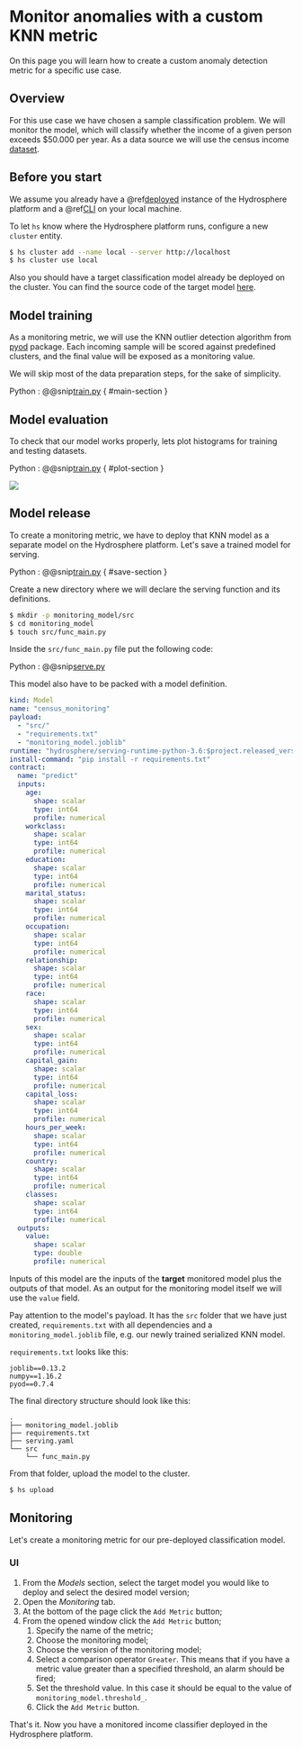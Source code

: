 # Monitor anomalies with a custom KNN metric

On this page you will learn how to create a custom anomaly detection metric for a specific use case.

## Overview

For this use case we have chosen a sample classification problem. We will monitor the model, which will classify whether the income of a given person exceeds $50.000 per year. As a data source we will use the census income [dataset](https://archive.ics.uci.edu/ml/datasets/census+income).

## Before you start

We assume you already have a @ref[deployed](../platform/) instance of the Hydrosphere platform and a @ref[CLI](../platform/cli.md) on your local machine.

To let `hs` know where the Hydrosphere platform runs, configure a new `cluster` entity.

```bash
$ hs cluster add --name local --server http://localhost
$ hs cluster use local
```

Also you should have a target classification model already be deployed on the cluster. You can find the source code of the target model [here](https://github.com/Hydrospheredata/hydro-serving-example/tree/master/examples/adult).

## Model training

As a monitoring metric, we will use the KNN outlier detection algorithm from [pyod](https://github.com/yzhao062/pyod) package. Each incoming sample will be scored against predefined clusters, and the final value will be exposed as a monitoring value.

We will skip most of the data preparation steps, for the sake of simplicity.

Python : @@snip[train.py](https://github.com/Hydrospheredata/hydro-serving/tree/54b7457851ad9de078cd092f083b8492dea6edca/docs/tutorials/monitoring/snippets/knn_anomaly_detection/train.py) { \#main-section }

## Model evaluation

To check that our model works properly, lets plot histograms for training and testing datasets.

Python : @@snip[train.py](https://github.com/Hydrospheredata/hydro-serving/tree/54b7457851ad9de078cd092f083b8492dea6edca/docs/tutorials/monitoring/snippets/knn_anomaly_detection/train.py) { \#plot-section }

![](https://github.com/Hydrospheredata/hydro-serving/tree/54b7457851ad9de078cd092f083b8492dea6edca/docs/tutorials/monitoring/images/knn_comparison.png)

## Model release

To create a monitoring metric, we have to deploy that KNN model as a separate model on the Hydrosphere platform. Let's save a trained model for serving.

Python : @@snip[train.py](https://github.com/Hydrospheredata/hydro-serving/tree/54b7457851ad9de078cd092f083b8492dea6edca/docs/tutorials/monitoring/snippets/knn_anomaly_detection/train.py) { \#save-section }

Create a new directory where we will declare the serving function and its definitions.

```bash
$ mkdir -p monitoring_model/src
$ cd monitoring_model
$ touch src/func_main.py
```

Inside the `src/func_main.py` file put the following code:

Python : @@snip[serve.py](https://github.com/Hydrospheredata/hydro-serving/tree/54b7457851ad9de078cd092f083b8492dea6edca/docs/tutorials/monitoring/snippets/knn_anomaly_detection/serve.py)

This model also have to be packed with a model definition.

```yaml
kind: Model
name: "census_monitoring"
payload:
  - "src/"
  - "requirements.txt"
  - "monitoring_model.joblib"
runtime: "hydrosphere/serving-runtime-python-3.6:$project.released_version$"
install-command: "pip install -r requirements.txt"
contract:
  name: "predict"
  inputs:
    age:
      shape: scalar
      type: int64
      profile: numerical
    workclass:
      shape: scalar
      type: int64
      profile: numerical
    education:
      shape: scalar
      type: int64
      profile: numerical
    marital_status:
      shape: scalar
      type: int64
      profile: numerical
    occupation:
      shape: scalar
      type: int64
      profile: numerical
    relationship:
      shape: scalar
      type: int64
      profile: numerical
    race:
      shape: scalar
      type: int64
      profile: numerical
    sex:
      shape: scalar
      type: int64
      profile: numerical
    capital_gain:
      shape: scalar
      type: int64
      profile: numerical
    capital_loss:
      shape: scalar
      type: int64
      profile: numerical
    hours_per_week:
      shape: scalar
      type: int64
      profile: numerical
    country:
      shape: scalar
      type: int64
      profile: numerical
    classes:
      shape: scalar
      type: int64
      profile: numerical
  outputs:
    value:
      shape: scalar
      type: double
      profile: numerical
```

Inputs of this model are the inputs of the **target** monitored model plus the outputs of that model. As an output for the monitoring model itself we will use the `value` field.

Pay attention to the model's payload. It has the `src` folder that we have just created, `requirements.txt` with all dependencies and a `monitoring_model.joblib` file, e.g. our newly trained serialized KNN model.

`requirements.txt` looks like this:

```text
joblib==0.13.2
numpy==1.16.2
pyod==0.7.4
```

The final directory structure should look like this:

```text
.
├── monitoring_model.joblib
├── requirements.txt
├── serving.yaml
└── src
    └── func_main.py
```

From that folder, upload the model to the cluster.

```bash
$ hs upload
```

## Monitoring

Let's create a monitoring metric for our pre-deployed classification model.

### UI

1. From the _Models_ section, select the target model you would like to deploy and select the desired model version;
2. Open the _Monitoring_ tab.
3. At the bottom of the page click the `Add Metric` button;
4. From the opened window click the `Add Metric` button;
   1. Specify the name of the metric;
   2. Choose the monitoring model;
   3. Choose the version of the monitoring model;
   4. Select a comparison operator `Greater`. This means that if you have a metric value greater than a specified threshold, an alarm should be fired;
   5. Set the threshold value. In this case it should be equal to the value of `monitoring_model.threshold_`.
   6. Click the `Add Metric` button.

That's it. Now you have a monitored income classifier deployed in the Hydrosphere platform.

